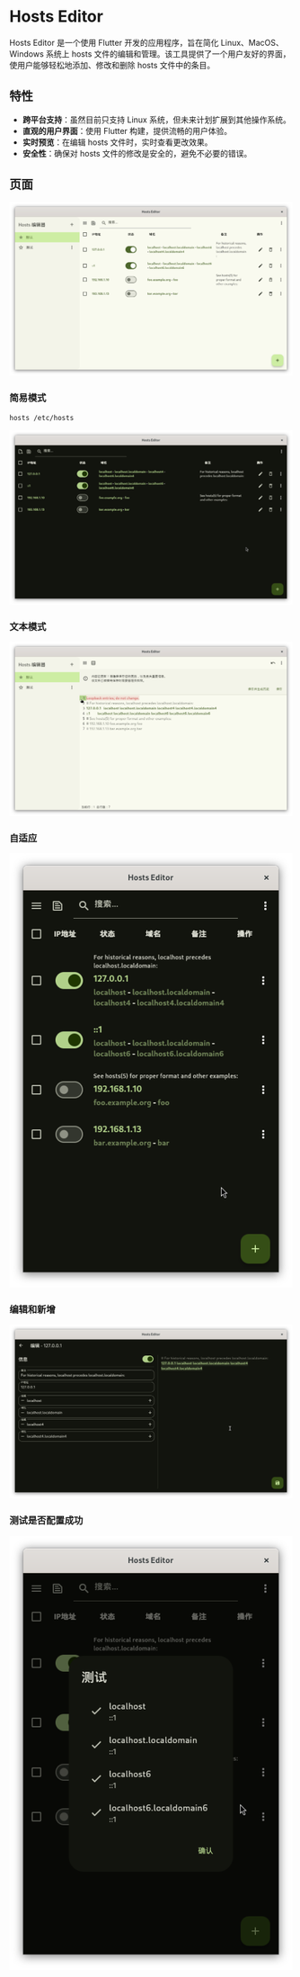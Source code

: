 # Hosts Editor

Hosts Editor 是一个使用 Flutter 开发的应用程序，旨在简化 Linux、MacOS、Windows 系统上 hosts 文件的编辑和管理。该工具提供了一个用户友好的界面，使用户能够轻松地添加、修改和删除 hosts 文件中的条目。

## 特性

- **跨平台支持**：虽然目前只支持 Linux 系统，但未来计划扩展到其他操作系统。
- **直观的用户界面**：使用 Flutter 构建，提供流畅的用户体验。
- **实时预览**：在编辑 hosts 文件时，实时查看更改效果。
- **安全性**：确保对 hosts 文件的修改是安全的，避免不必要的错误。

## 页面

![1.png](image/1.png)

### 简易模式

```bash
hosts /etc/hosts
```

![2.png](image/2.png)

### 文本模式

![3.png](image/3.png)

### 自适应

![4.png](image/4.png)

### 编辑和新增

![5.png](image/5.png)

### 测试是否配置成功

![6.png](image/6.png)